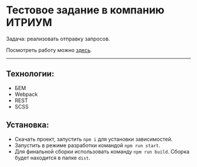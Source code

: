 # Тестовое задание в компанию ИТРИУМ

Задача: реализовать отправку запросов.

Посмотреть работу можно [здесь](https://nosdmitry.github.io/itrium).

----

## Технологии:
* БЕМ
* Webpack
* REST
* SCSS

## Установка:

* Скачать проект, запустить `npm i` для установки зависимостей.
* Запустить в режиме разработки командой `npm run start`.
* Для финальной сборки использовать команду `npm run build`. Сборка будет находится в папке `dist`.

